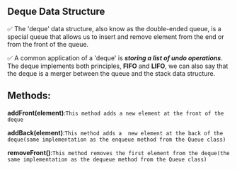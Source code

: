##  Deque Data Structure
✅ The 'deque' data structure, also know as the double-ended queue, is a special
queue that allows us to insert and remove element from the end or from the front of the queue.

✅ A common application of a 'deque' is   ***storing a list of undo operations***. The deque implements both principles, __FIFO__ and __LIFO__, we can also say that the deque is a merger between the queue and the stack data structure.


## Methods:
__addFront(element)__:```This method adds a new element at the front of the deque```

__addBack(element)__:```This method adds a  new element at the back of the deque(same implementation as the enqueue method from the Queue class)```

__removeFront()__:```This method removes the first element from the deque(the same implementation as the dequeue method from the Queue class)```
